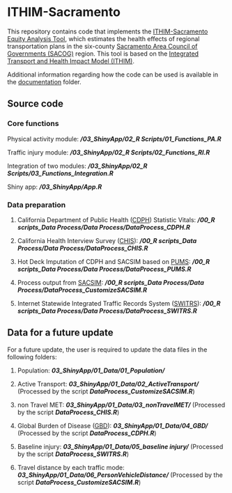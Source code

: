 # ITHIM-Sacramento

This repository contains code that implements the [ITHIM-Sacramento Equity Analysis Tool](https://aakarner.shinyapps.io/06_equity_analysis/), which estimates the health effects of regional transportation plans in the six-county [Sacramento Area Council of Governments (SACOG)](http://www.sacog.org) region.  This tool is based on the [Integrated Transport and Health Impact Model (ITHIM)](http://www.cedar.iph.cam.ac.uk/research/modelling/ithim/).  

Additional information regarding how the code can be used is available in the [documentation](https://github.com/aakarner/ITHIM-Sacramento/tree/master/02_Documentation) folder. 

## Source code ##

### Core functions ###

Physical activity module: ***/03_ShinyApp/02_R Scripts/01_Functions_PA.R***

Traffic injury module: ***/03_ShinyApp/02_R Scripts/02_Functions_RI.R***

Integration of two modules: ***/03_ShinyApp/02_R Scripts/03_Functions_Integration.R***

Shiny app: ***/03_ShinyApp/App.R***

### Data preparation ###

1. California Department of Public Health ([CDPH](http://https://www.cdph.ca.gov/Programs/CHSI/Pages/Data-and-Statistics-.aspx)) Statistic Vitals: ***/00_R scripts_Data Process/Data Process/DataProcess_CDPH.R***

2. California Health Interview Survey ([CHIS](http://http://healthpolicy.ucla.edu/chis/Pages/default.aspx)): ***/00_R scripts_Data Process/Data Process/DataProcess_CHIS.R***

3. Hot Deck Imputation of CDPH and SACSIM based on [PUMS](https://www.census.gov/programs-surveys/acs/data/pums.html): ***/00_R scripts_Data Process/Data Process/DataProcess_PUMS.R***

4. Process output from [SACSIM](http://www.sacog.org/sites/main/files/file-attachments/plnrscmte_sacog_travel_model_wkshp_27mar2014.pdf): ***/00_R scripts_Data Process/Data Process/DataProcess_CustomizeSACSIM.R***

5. Internet Statewide Integrated Traffic Records System ([SWITRS](https://www.chp.ca.gov/programs-services/services-information/switrs-internet-statewide-integrated-traffic-records-system)): ***/00_R scripts_Data Process/Data Process/DataProcess_SWITRS.R***

## Data for a future update ##

For a future update, the user is required to update the data files in the following folders:

1. Population: ***03_ShinyApp/01_Data/01_Population/***

2. Active Transport: ***03_ShinyApp/01_Data/02_ActiveTransport/*** (Processed by the script ***DataProcess_CustomizeSACSIM.R***)

3. non Travel MET: ***03_ShinyApp/01_Data/03_nonTravelMET/*** (Processed by the script ***DataProcess_CHIS.R***)

4. Global Burden of Disease ([GBD](http://www.healthdata.org/gbd)): ***03_ShinyApp/01_Data/04_GBD/*** (Processed by the script ***DataProcess_CDPH.R***)

5. Baseline injury: ***03_ShinyApp/01_Data/05_baseline injury/*** (Processed by the script ***DataProcess_SWITRS.R***)

6. Travel distance by each traffic mode: ***03_ShinyApp/01_Data/06_PersonVehicleDistance/*** (Processed by the script ***DataProcess_CustomizeSACSIM.R***)







